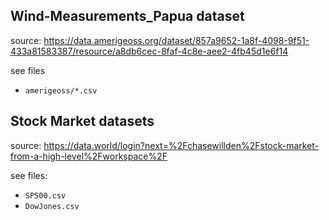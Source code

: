 ## Wind-Measurements_Papua dataset
source: https://data.amerigeoss.org/dataset/857a9652-1a8f-4098-9f51-433a81583387/resource/a8db6cec-8faf-4c8e-aee2-4fb45d1e6f14

see files
* `amerigeoss/*.csv` 

## Stock Market datasets
source: https://data.world/login?next=%2Fchasewillden%2Fstock-market-from-a-high-level%2Fworkspace%2F

see files: 
* `SP500.csv` 
* `DowJones.csv`
